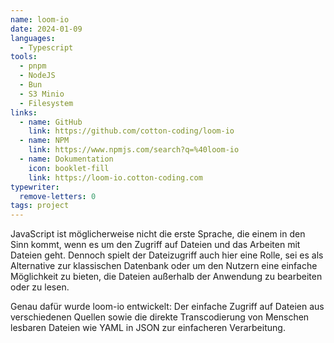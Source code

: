 ```yaml
---
name: loom-io
date: 2024-01-09
languages:
  - Typescript
tools:
  - pnpm
  - NodeJS
  - Bun
  - S3 Minio
  - Filesystem
links:
  - name: GitHub
    link: https://github.com/cotton-coding/loom-io
  - name: NPM
    link: https://www.npmjs.com/search?q=%40loom-io
  - name: Dokumentation
    icon: booklet-fill
    link: https://loom-io.cotton-coding.com
typewriter:
  remove-letters: 0
tags: project
---
```


JavaScript ist möglicherweise nicht die erste Sprache, die einem in den Sinn kommt, wenn es um den Zugriff auf Dateien und das Arbeiten mit Dateien geht. Dennoch spielt der Dateizugriff auch hier eine Rolle, sei es als Alternative zur klassischen Datenbank oder um den Nutzern eine einfache Möglichkeit zu bieten, die Dateien außerhalb der Anwendung zu bearbeiten oder zu lesen.

Genau dafür wurde loom-io entwickelt: Der einfache Zugriff auf Dateien aus verschiedenen Quellen sowie die direkte Transcodierung von Menschen lesbaren Dateien wie YAML in JSON zur einfacheren Verarbeitung.
